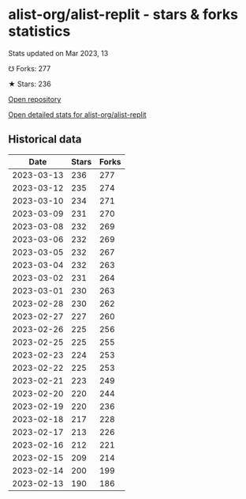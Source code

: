 # alist-org/alist-replit - stars & forks statistics

Stats updated on Mar 2023, 13

☋ Forks: 277

★ Stars: 236

[Open repository](https://github.com/alist-org/alist-replit)

[Open detailed stats for alist-org/alist-replit](https://reviewgithub.com/rep/alist-org/alist-replit)

## Historical data
| Date | Stars | Forks |
|------|-------|-------|
| 2023-03-13 | 236 | 277 | 
| 2023-03-12 | 235 | 274 | 
| 2023-03-10 | 234 | 271 | 
| 2023-03-09 | 231 | 270 | 
| 2023-03-08 | 232 | 269 | 
| 2023-03-06 | 232 | 269 | 
| 2023-03-05 | 232 | 267 | 
| 2023-03-04 | 232 | 263 | 
| 2023-03-02 | 231 | 264 | 
| 2023-03-01 | 230 | 263 | 
| 2023-02-28 | 230 | 262 | 
| 2023-02-27 | 227 | 260 | 
| 2023-02-26 | 225 | 256 | 
| 2023-02-25 | 225 | 255 | 
| 2023-02-23 | 224 | 253 | 
| 2023-02-22 | 225 | 253 | 
| 2023-02-21 | 223 | 249 | 
| 2023-02-20 | 220 | 244 | 
| 2023-02-19 | 220 | 236 | 
| 2023-02-18 | 217 | 228 | 
| 2023-02-17 | 213 | 226 | 
| 2023-02-16 | 212 | 221 | 
| 2023-02-15 | 209 | 214 | 
| 2023-02-14 | 200 | 199 | 
| 2023-02-13 | 190 | 186 | 

